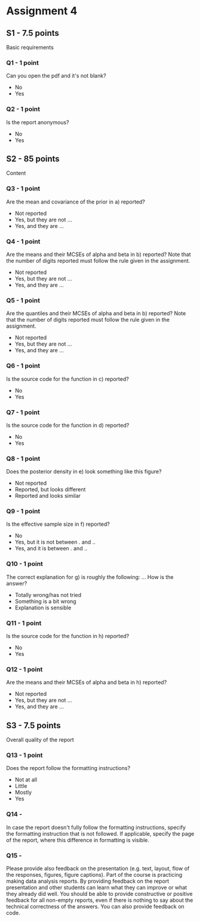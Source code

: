 # Assignment 4

## S1 - 7.5 points

Basic requirements

### Q1 - 1 point

Can you open the pdf and it's not blank?

- No
- Yes

### Q2 - 1 point

Is the report anonymous?

- No
- Yes

## S2 - 85 points

Content

### Q3 - 1 point

Are the mean and covariance of the prior in a) reported?

- Not reported
- Yes, but they are not ...
- Yes, and they are ...

### Q4 - 1 point

Are the means and their MCSEs of alpha and beta in b) reported? Note that
the number of digits reported must follow the rule given in the assignment.

- Not reported
- Yes, but they are not ...
- Yes, and they are ...

### Q5 - 1 point

Are the quantiles and their MCSEs of alpha and beta in b) reported? Note that
the number of digits reported must follow the rule given in the assignment.

- Not reported
- Yes, but they are not ...
- Yes, and they are ...

### Q6 - 1 point

Is the source code for the function in c) reported?

- No
- Yes

### Q7 - 1 point

Is the source code for the function in d) reported?

- No
- Yes

### Q8 - 1 point

Does the posterior density in e) look something like this figure?

- Not reported
- Reported, but looks different
- Reported and looks similar

### Q9 - 1 point

Is the effective sample size in f) reported?

- No
- Yes, but it is not between . and ..
- Yes, and it is between . and ..

### Q10 - 1 point

The correct explanation for g) is roughly the following:
...
How is the answer?

- Totally wrong/has not tried
- Something is a bit wrong
- Explanation is sensible

### Q11 - 1 point

Is the source code for the function in h) reported?

- No
- Yes

### Q12 - 1 point

Are the means and their MCSEs of alpha and beta in h) reported?

- Not reported
- Yes, but they are not ...
- Yes, and they are ...

## S3 - 7.5 points

Overall quality of the report

### Q13 - 1 point

Does the report follow the formatting instructions?

- Not at all
- Little
- Mostly
- Yes

### Q14 -

In case the report doesn't fully follow the formatting instructions, specify the formatting instruction that is not followed. If applicable, specify the page of the report, where this difference in formatting is visible.

### Q15 -

Please provide also feedback on the presentation (e.g. text, layout, flow of the responses, figures, figure captions). Part of the course is practicing making data analysis reports. By providing feedback on the report presentation and other students can learn what they can improve or what they already did well. You should be able to provide constructive or positive feedback for all non-empty reports, even if there is nothing to say about the technical correctness of the answers. You can also provide feedback on code.
